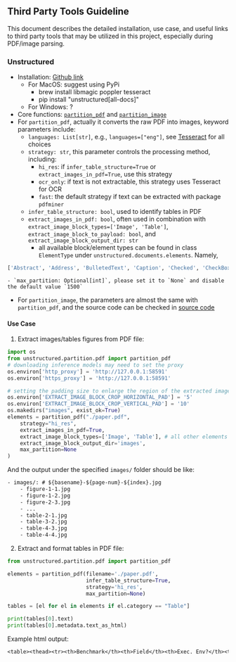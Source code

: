 ## Third Party Tools Guideline

This document describes the detailed installation, use case, and useful links to third party tools that may be utilized in this project, especially during PDF/image parsing.

### Unstructured

- Installation: [Github link](https://github.com/Unstructured-IO/unstructured?tab=readme-ov-file#installing-the-library)
    - For MacOS: suggest using PyPi
        - brew install libmagic poppler tesseract
        - pip install "unstructured[all-docs]"
    - For Windows: ?
- Core functions: [`partition_pdf`](https://docs.unstructured.io/open-source/core-functionality/partitioning#partition-pdf) and [`partition_image`](https://docs.unstructured.io/open-source/core-functionality/partitioning#partition-image)
- For `partition_pdf`, actually it converts the raw PDF into images, keyword parameters include:
    - `languages: List[str]`, e.g., `languages=["eng"]`, see [Tesseract](https://github.com/tesseract-ocr/tessdata) for all choices
    - `strategy: str`, this parameter controls the processing method, including:
        - `hi_res`: if `infer_table_structure=True` or `extract_images_in_pdf=True`, use this strategy
        - `ocr_only`: if text is not extractable, this strategy uses Tesseract for OCR
        - `fast`: the default strategy if text can be extracted with package `pdfminer`
    - `infer_table_structure: bool`, used to identify tables in PDF
    - `extract_images_in_pdf: bool`, often used in combination with `extract_image_block_types=['Image', 'Table']`, `extract_image_block_to_payload: bool`, and `extract_image_block_output_dir: str`
        - all available block/element types can be found in class `ElementType` under `unstructured.documents.elements`. Namely,
```python
['Abstract', 'Address', 'BulletedText', 'Caption', 'Checked', 'CheckBoxChecked', 'CheckBoxUnchecked', 'CodeSnippet', 'CompositeElement', 'EmailAddress', 'Field-Name', 'Figure', 'FigureCaption', 'Footer', 'Footnote', 'Form', 'Formula', 'FormKeysValues', 'Header', 'Headline', 'Image', 'Link', 'List', 'ListItem', 'List-item', 'NarrativeText', 'PageBreak', 'Page-footer', 'Page-header', 'PageNumber', 'Paragraph', 'Picture', 'RadioButtonChecked', 'RadioButtonUnchecked', 'Section-header', 'Subheadline', 'Table', 'Text', 'Threading', 'Title', 'UncategorizedText', 'Unchecked', 'Value']
```
    - `max_partition: Optional[int]`, please set it to `None` and disable the default value `1500`
- For `partition_image`, the parameters are almost the same with `partition_pdf`, and the source code can be checked in [source code](https://github.com/Unstructured-IO/unstructured/blob/main/unstructured/partition/pdf.py)

#### Use Case

1. Extract images/tables figures from PDF file:
```python
import os
from unstructured.partition.pdf import partition_pdf
# downloading inference models may need to set the proxy
os.environ['http_proxy'] = 'http://127.0.0.1:58591'
os.environ['https_proxy'] = 'http://127.0.0.1:58591'

# setting the padding size to enlarge the region of the extracted images
os.environ['EXTRACT_IMAGE_BLOCK_CROP_HORIZONTAL_PAD'] = '5'
os.environ['EXTRACT_IMAGE_BLOCK_CROP_VERTICAL_PAD'] = '10'
os.makedirs("images", exist_ok=True)
elements = partition_pdf("./paper.pdf",
    strategy="hi_res",
    extract_images_in_pdf=True,
    extract_image_block_types=['Image', 'Table'], # all other elements will use 'figure' as the saved file basename
    extract_image_block_output_dir='images',
    max_partition=None
)
```
And the output under the specified `images/` folder should be like:
```txt
- images/: # ${basename}-${page-num}-${index}.jpg
    - figure-1-1.jpg
    - figure-1-2.jpg
    - figure-2-3.jpg
    - ...
    - table-2-1.jpg
    - table-3-2.jpg
    - table-4-3.jpg
    - table-4-4.jpg
```
2. Extract and format tables in PDF file:
```python
from unstructured.partition.pdf import partition_pdf

elements = partition_pdf(filename='./paper.pdf',
                         infer_table_structure=True,
                         strategy='hi_res',
                         max_partition=None)

tables = [el for el in elements if el.category == "Table"]

print(tables[0].text)
print(tables[0].metadata.text_as_html)
```
Example html output:
```txt
<table><thead><tr><th>Benchmark</th><th>Field</th><th>Exec. Env?</th><th>Ent. Serv.?.</th><th>GUI Support?</th><th>#Apps/ Sites</th><th>= # Exec.-based Eval. Func.</th><th># Tasks</th></tr></thead><tbody><tr><td></td><td>Text-to-SQL</td><td>xK</td><td>xK</td><td>xK</td><td>1</td><td>0</td><td>1034</td></tr><tr><td></td><td>Data Science</td><td>K</td><td>x</td><td>K</td><td>1</td><td>0</td><td>1000</td></tr><tr><td></td><td>Data Science</td><td>K</td><td>x</td><td>K</td><td>1</td><td>0</td><td>1082</td></tr><tr><td>MLAgentBench</td><td>Machine Learning</td><td>v</td><td>xK</td><td>xK</td><td>4</td><td>13</td><td>13</td></tr><tr><td>SWE-Bench</td><td>Software Engineering</td><td>xK</td><td>xK</td><td>xK</td><td>2</td><td>1</td><td>2294</td></tr><tr><td>Mind2Web</td><td>Web</td><td>x</td><td>xK</td><td>v</td><td>137</td><td>0</td><td>2000</td></tr><tr><td>WEBLINX</td><td>Web</td><td>xK</td><td>x</td><td>v</td><td>155</td><td>0</td><td>2337</td></tr><tr><td>WorkArena</td><td>Web</td><td>v</td><td>v</td><td>v</td><td>1</td><td>7</td><td>29</td></tr><tr><td>AndroidWorld [25</td><td>Android</td><td>v</td><td>x</td><td>v</td><td>20</td><td>6</td><td>116</td></tr><tr><td>WebArena</td><td>Web</td><td>v</td><td>x</td><td>v</td><td>5</td><td>5</td><td>812</td></tr><tr><td>OSWorld</td><td>Computer Control</td><td>v</td><td>xK</td><td>v</td><td>9</td><td>134</td><td>369</td></tr><tr><td>Spider2-V</td><td>Data Science &amp; Engineering w/ Computer Control</td><td>7</td><td>7</td><td>7</td><td>30</td><td>151</td><td>494</td></tr></tbody></table>
```